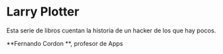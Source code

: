 # Larry Plotter

Esta serie de libros cuentan la historia de un hacker de los que hay pocos. 

**Fernando Cordon **, profesor de Apps
